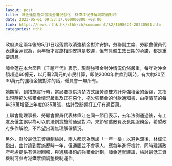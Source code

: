 ```yaml
---
layout: post
title: 譚金蓮指拖欠強積金情況惡化　林偉江促多解說取消對沖
date: 2023-05-01 09:53:17.000000000 +08:00
link: https://news.rthk.hk/rthk/ch/component/k2/1698624-20230501.htm
categories: rthk
---
```


政府決定兩年後的5月1日起落實取消強積金對沖安排，勞聯副主席、勞顧會僱員代表譚金蓮認為，兩年後才實施相關安排是較遲，但有具體生效日期的承諾，都是重要訊息。

譚金蓮在本台節目《千禧年代》表示，現時強積金對沖情況仍然嚴重，每年對沖金額超過60億元，以月薪2萬元的巿民計算，即使2000年供款到現時，有大約20至30萬元的強積金被對沖的話，僱員會一無所有。

她期望，到措施實行時，當局要提供清楚方式讓勞資雙方計算強積金的金額，又指出現時拖欠強積金情況嚴重及正在惡化，拖欠強積金的付款通知書，由疫情前的每年26萬增至上年度的35萬張，估計受影響打工仔有過百萬。

工聯會副理事長、勞顧會僱員代表林偉江在同一節目表示，去年法例通過後，有工友及僱主誤以為可以於法例實施前通過對沖，來節省遣散費及長期服務金，希望政府多作解說，不希望出現無理解僱情況。

另外，對於最低工資機制檢討，兩人都認為應該「一年一檢」以避免滯後，林偉江指出，由討論到實施歷時一年，但通脹並不會等人，應每年進行檢討，同時建議政府考慮提供有保證回報，與通脹掛鉤的強積金計劃，譚金蓮就建議，檢討最低工資機制可參考港鐵票價調整機制運作。
